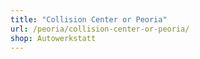 ```yaml
---
title: "Collision Center or Peoria"
url: /peoria/collision-center-or-peoria/
shop: Autowerkstatt
---
```

